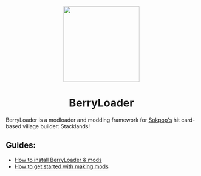 <div align="center">
	<img src="https://cdn.discordapp.com/attachments/813411249701519370/986199450311610448/berryloader.png" width=200em height=200em>
	<h1 align="center">BerryLoader</h1>
</div>

BerryLoader is a modloader and modding framework for [Sokpop's](https://sokpop.co/) hit card-based village builder: Stacklands!

## Guides:

- [How to install BerryLoader & mods](https://github.com/BerryLoader/BerryLoader/wiki/Installing-BerryLoader-&-mods)
- [How to get started with making mods](https://github.com/BerryLoader/BerryLoader/wiki/Creating-your-own-mod)
